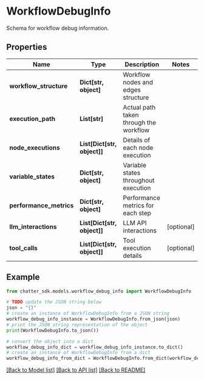 # WorkflowDebugInfo

Schema for workflow debug information.

## Properties

Name | Type | Description | Notes
------------ | ------------- | ------------- | -------------
**workflow_structure** | **Dict[str, object]** | Workflow nodes and edges structure | 
**execution_path** | **List[str]** | Actual path taken through the workflow | 
**node_executions** | **List[Dict[str, object]]** | Details of each node execution | 
**variable_states** | **Dict[str, object]** | Variable states throughout execution | 
**performance_metrics** | **Dict[str, object]** | Performance metrics for each step | 
**llm_interactions** | **List[Dict[str, object]]** | LLM API interactions | [optional] 
**tool_calls** | **List[Dict[str, object]]** | Tool execution details | [optional] 

## Example

```python
from chatter_sdk.models.workflow_debug_info import WorkflowDebugInfo

# TODO update the JSON string below
json = "{}"
# create an instance of WorkflowDebugInfo from a JSON string
workflow_debug_info_instance = WorkflowDebugInfo.from_json(json)
# print the JSON string representation of the object
print(WorkflowDebugInfo.to_json())

# convert the object into a dict
workflow_debug_info_dict = workflow_debug_info_instance.to_dict()
# create an instance of WorkflowDebugInfo from a dict
workflow_debug_info_from_dict = WorkflowDebugInfo.from_dict(workflow_debug_info_dict)
```
[[Back to Model list]](../README.md#documentation-for-models) [[Back to API list]](../README.md#documentation-for-api-endpoints) [[Back to README]](../README.md)


